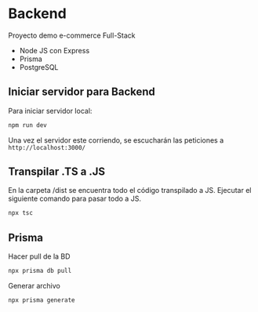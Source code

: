 # Backend

Proyecto demo e-commerce Full-Stack
- Node JS con Express
- Prisma
- PostgreSQL

## Iniciar servidor para Backend

Para iniciar servidor local:

```bash
npm run dev
```

Una vez el servidor este corriendo, se escucharán las peticiones a `http://localhost:3000/`


## Transpilar .TS a .JS

En la carpeta /dist se encuentra todo el código transpilado a JS.
Ejecutar el siguiente comando para pasar todo a JS. 
```bash
npx tsc
```

## Prisma

Hacer pull de la BD
```bash
npx prisma db pull       
```

Generar archivo
```bash
npx prisma generate      
```
